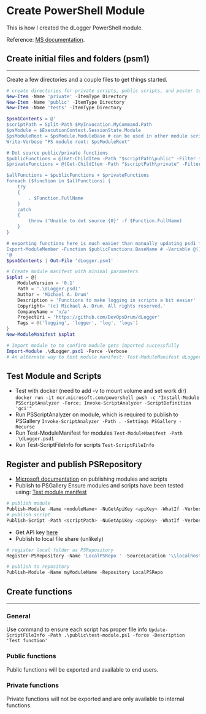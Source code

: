 # Create PowerShell Module
This is how I created the dLogger PowerShell module.

Reference: [MS documentation](https://docs.microsoft.com/en-us/powershell/scripting/developer/module/how-to-write-a-powershell-module-manifest?view=powershell-7.2).

## Create initial files and folders (psm1)
---
Create a few directories and a couple files to get things started. 

```PowerShell
# create directories for private scripts, public scripts, and pester test scripts
New-Item -Name 'private' -ItemType Directory
New-Item -Name 'public' -ItemType Directory
New-Item -Name 'tests' -ItemType Directory

$psm1Contents = @'
$scriptPath = Split-Path $MyInvocation.MyCommand.Path
$psModule = $ExecutionContext.SessionState.Module
$psModuleRoot = $psModule.ModuleBase # can be used in other module scripts
Write-Verbose "PS module root: $psModuleRoot"

# Dot source public/private functions
$publicFunctions = @(Get-ChildItem -Path "$scriptPath\public" -Filter *.ps1 -Recurse -ErrorAction SilentlyContinue)
$privateFunctions = @(Get-ChildItem -Path "$scriptPath\private" -Filter *.ps1 -Recurse -ErrorAction SilentlyContinue)

$allFunctions = $publicFunctions + $privateFunctions
foreach ($function in $allFunctions) {
    try
    {
        . $Function.FullName
    }
    catch
    {
        throw ('Unable to dot source {0}' -f $Function.FullName)
    }
}

# exporting functions here is much easier than manually updating psd1 file with function to export
Export-ModuleMember -Function $publicFunctions.BaseName # -Variable @() -Alias @()
'@
$psm1Contents | Out-File 'dLogger.psm1'

# Create module manifest with minimal parameters
$splat = @{
    ModuleVersion = '0.1'
    Path = '.\dLogger.psd1'
    Author = 'Michael A. Drum'
    Description = 'Functions to make logging in scripts a bit easier'
    Copyright= '(c) Michael A. Drum. All rights reserved.'
    CompanyName = 'n/a'
    ProjectUri = 'https://github.com/DevOpsDrum/dLogger'
    Tags = @('logging', 'logger', 'log', 'logs')
}
New-ModuleManifest $splat

# Import module to to confirm module gets imported successfully
Import-Module .\dLogger.psd1 -Force -Verbose
# An alternate way to test module manifest: Test-ModuleManifest dLogger.psd1
```

## Test Module and Scripts
* Test with docker (need to add -v to mount volume and set work dir)
`docker run -it mcr.microsoft.com/powershell pwsh -c "Install-Module PSScriptAnalyzer -Force; Invoke-ScriptAnalyzer -ScriptDefinition 'gci'"`
* Run PSScriptAnalyzer on module, which is required to publish to PSGallery
`Invoke-ScriptAnalyzer -Path . -Settings PSGallery -Recurse`
* Run Test-ModuleManifest for modules
`Test-ModuleManifest -Path .\dLogger.psd1`
* Run Test-ScriptFileInfo for scripts
`Test-ScriptFileInfo`

## Register and publish PSRepository
* [Microsoft documentation](https://docs.microsoft.com/en-us/powershell/scripting/gallery/how-to/publishing-packages/publishing-a-package?view=powershell-7.2) on publishing modules and scripts
* Publish to PSGallery
Ensure modules and scripts have been tested using: [Test module manifest](#test-module-manifest)
```PowerShell
# publish module
Publish-Module -Name <moduleName> -NuGetApiKey <apiKey> -WhatIf -Verbose
# publish script
Publish-Script -Path <scriptPath> -NuGetApiKey <apiKey> -WhatIf -Verbose
```
  * Get API key [here](https://www.powershellgallery.com/account/apikeys) 
* Publish to local file share (unlikely)
```PowerShell
# register local folder as PSRepository
Register-PSRepository -Name 'LocalPSRepo ' -SourceLocation '\\localhost\PSRepoLocal\' -InstallationPolicy Trusted

# publish to repository
Publish-Module -Name myModuleName -Repository LocalPSRepo
```

## Create functions
---
### General
Use command to ensure each script has proper file info
`Update-ScriptFileInfo -Path .\public\test-module.ps1 -force -Description 'Test function'`

### Public functions
Public functions will be exported and available to end users.

### Private functions
Private functions will not be exported and are only available to internal functions.
